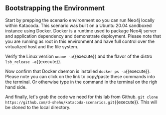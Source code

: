 ## Bootstrapping the Environment

Start by prepping the scenario environment so you can run Neo4j locally within Katacoda. 
This scenario was built on a Ubuntu 20.04 sandboxed instance using Docker. Docker is a runtime used to package Neo4j server and application dependency and demonstrate deployment. Please note that you are running as root in this environment and have full control over the virtualized host and the  file system.

Verify the Linux version `uname -a`{{execute}} and the flavor of the distro `lsb_release -a`{{execute}}.

Now confirm that Docker daemon is installed `docker ps -a`{{execute}}. Please note you can click on the link to copy/paste these commands into the terminal. Or otherwise type in the command in the terminal on the righ hand side.

And finally, let's grab the code we need for this lab from Github. `git clone https://github.com/d-shehu/katacoda-scenarios.git`{{execute}}. This will be cloned to the local directory.


